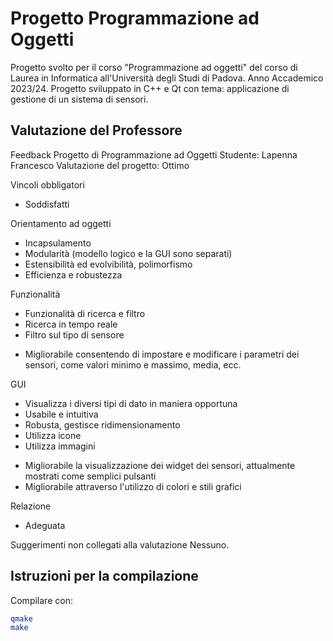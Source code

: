 # Progetto Programmazione ad Oggetti
Progetto svolto per il corso "Programmazione ad oggetti" del corso di Laurea in Informatica all'Università degli Studi di Padova.
Anno Accademico 2023/24.
Progetto sviluppato in C++ e Qt con tema: applicazione di gestione di un sistema di sensori.

## Valutazione del Professore
Feedback Progetto di Programmazione ad Oggetti
Studente: Lapenna Francesco
Valutazione del progetto: Ottimo

Vincoli obbligatori
+ Soddisfatti


Orientamento ad oggetti
+ Incapsulamento
+ Modularità (modello logico e la GUI sono separati)
+ Estensibilità ed evolvibilità, polimorfismo
+ Efficienza e robustezza


Funzionalità
+ Funzionalità di ricerca e filtro
+ Ricerca in tempo reale
+ Filtro sul tipo di sensore
- Migliorabile consentendo di impostare e modificare i parametri
  dei sensori, come valori minimo e massimo, media, ecc.


GUI
+ Visualizza i diversi tipi di dato in maniera opportuna
+ Usabile e intuitiva
+ Robusta, gestisce ridimensionamento
+ Utilizza icone
+ Utilizza immagini
- Migliorabile la visualizzazione dei widget dei sensori, attualmente mostrati
  come semplici pulsanti
- Migliorabile attraverso l'utilizzo di colori e stili grafici


Relazione
+ Adeguata


Suggerimenti non collegati alla valutazione
Nessuno.


## Istruzioni per la compilazione
Compilare con:
```bash
qmake
make
```
